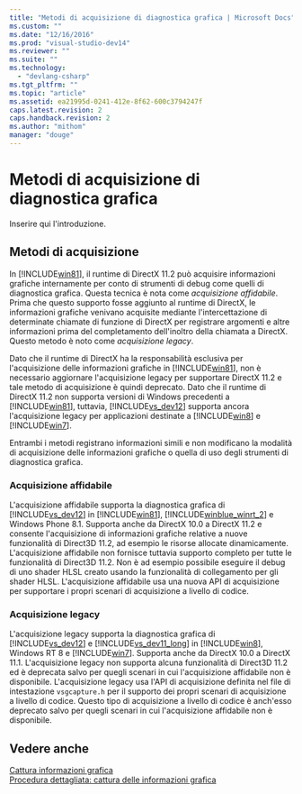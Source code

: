 ```yaml
---
title: "Metodi di acquisizione di diagnostica grafica | Microsoft Docs"
ms.custom: ""
ms.date: "12/16/2016"
ms.prod: "visual-studio-dev14"
ms.reviewer: ""
ms.suite: ""
ms.technology: 
  - "devlang-csharp"
ms.tgt_pltfrm: ""
ms.topic: "article"
ms.assetid: ea21995d-0241-412e-8f62-600c3794247f
caps.latest.revision: 2
caps.handback.revision: 2
ms.author: "mithom"
manager: "douge"
---
```

# Metodi di acquisizione di diagnostica grafica
Inserire qui l'introduzione.  
  
## Metodi di acquisizione  
 In [!INCLUDE[win81](../debugger/includes/win81_md.md)], il runtime di DirectX 11.2 può acquisire informazioni grafiche internamente per conto di strumenti di debug come quelli di diagnostica grafica. Questa tecnica è nota come *acquisizione affidabile*.  Prima che questo supporto fosse aggiunto al runtime di DirectX, le informazioni grafiche venivano acquisite mediante l'intercettazione di determinate chiamate di funzione di DirectX per registrare argomenti e altre informazioni prima del completamento dell'inoltro della chiamata a DirectX. Questo metodo è noto come *acquisizione legacy*.  
  
 Dato che il runtime di DirectX ha la responsabilità esclusiva per l'acquisizione delle informazioni grafiche in [!INCLUDE[win81](../debugger/includes/win81_md.md)], non è necessario aggiornare l'acquisizione legacy per supportare DirectX 11.2 e tale metodo di acquisizione è quindi deprecato.  Dato che il runtime di DirectX 11.2 non supporta versioni di Windows precedenti a [!INCLUDE[win81](../debugger/includes/win81_md.md)], tuttavia, [!INCLUDE[vs_dev12](../data-tools/includes/vs_dev12_md.md)] supporta ancora l'acquisizione legacy per applicazioni destinate a [!INCLUDE[win8](../debugger/includes/win8_md.md)] e [!INCLUDE[win7](../debugger/includes/win7_md.md)].  
  
 Entrambi i metodi registrano informazioni simili e non modificano la modalità di acquisizione delle informazioni grafiche o quella di uso degli strumenti di diagnostica grafica.  
  
### Acquisizione affidabile  
 L'acquisizione affidabile supporta la diagnostica grafica di [!INCLUDE[vs_dev12](../data-tools/includes/vs_dev12_md.md)] in [!INCLUDE[win81](../debugger/includes/win81_md.md)], [!INCLUDE[winblue_winrt_2](../debugger/includes/winblue_winrt_2_md.md)] e Windows Phone 8.1.  Supporta anche da DirectX 10.0 a DirectX 11.2 e consente l'acquisizione di informazioni grafiche relative a nuove funzionalità di Direct3D 11.2, ad esempio le risorse allocate dinamicamente.  L'acquisizione affidabile non fornisce tuttavia supporto completo per tutte le funzionalità di Direct3D 11.2. Non è ad esempio possibile eseguire il debug di uno shader HLSL creato usando la funzionalità di collegamento per gli shader HLSL.  L'acquisizione affidabile usa una nuova API di acquisizione per supportare i propri scenari di acquisizione a livello di codice.  
  
### Acquisizione legacy  
 L'acquisizione legacy supporta la diagnostica grafica di [!INCLUDE[vs_dev12](../data-tools/includes/vs_dev12_md.md)] e [!INCLUDE[vs_dev11_long](../data-tools/includes/vs_dev11_long_md.md)] in [!INCLUDE[win8](../debugger/includes/win8_md.md)], Windows RT 8 e [!INCLUDE[win7](../debugger/includes/win7_md.md)].  Supporta anche da DirectX 10.0 a DirectX 11.1.  L'acquisizione legacy non supporta alcuna funzionalità di Direct3D 11.2 ed è deprecata salvo per quegli scenari in cui l'acquisizione affidabile non è disponibile.  L'acquisizione legacy usa l'API di acquisizione definita nel file di intestazione `vsgcapture.h` per il supporto dei propri scenari di acquisizione a livello di codice.  Questo tipo di acquisizione a livello di codice è anch'esso deprecato salvo per quegli scenari in cui l'acquisizione affidabile non è disponibile.  
  
## Vedere anche  
 [Cattura informazioni grafica](../debugger/capturing-graphics-information.md)   
 [Procedura dettagliata: cattura delle informazioni grafica](../debugger/walkthrough-capturing-graphics-information.md)